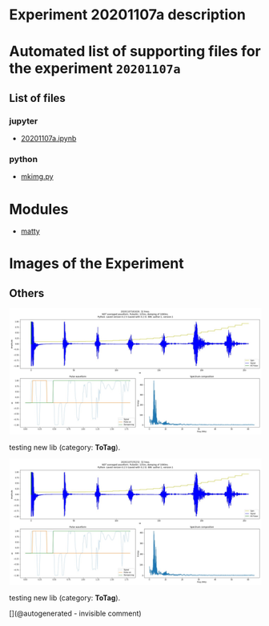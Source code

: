 # Experiment 20201107a description





# Automated list of supporting files for the __experiment `20201107a`__

## List of files

### jupyter

* [20201107a.ipynb](/matty/20201107a/20201107a.ipynb)


### python

* [mkimg.py](/matty/20201107a/mkimg.py)





# Modules

* [matty](/matty/)




# Images of the Experiment

## Others

![](/matty/20201107a/20201107161626_ndt.jpg)

testing new lib (category: __ToTag__).

![](/matty/20201107a/20201107155232_ndt.jpg)

testing new lib (category: __ToTag__).










[](@autogenerated - invisible comment)